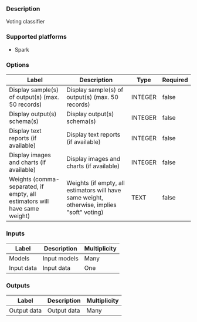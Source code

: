 ###  Description
Voting classifier

###  Supported platforms
* Spark

###  Options
| Label | Description | Type | Required |
|---|---|---|---|
| Display sample(s) of output(s) (max. 50 records) | Display sample(s) of output(s) (max. 50 records) | INTEGER | false |
| Display output(s) schema(s) | Display output(s) schema(s) | INTEGER | false |
| Display text reports (if available) | Display text reports (if available) | INTEGER | false |
| Display images and charts (if available) | Display images and charts (if available) | INTEGER | false |
| Weights (comma-separated, if empty, all estimators will have same weight) | Weights (if empty, all estimators will have same weight, otherwise, implies "soft" voting) | TEXT | false |

###  Inputs
| Label | Description | Multiplicity |
|---|---|---|
| Models | Input models | Many |
| Input data | Input data | One |

###  Outputs
| Label | Description | Multiplicity |
|---|---|---|
| Output data | Output data | Many |
